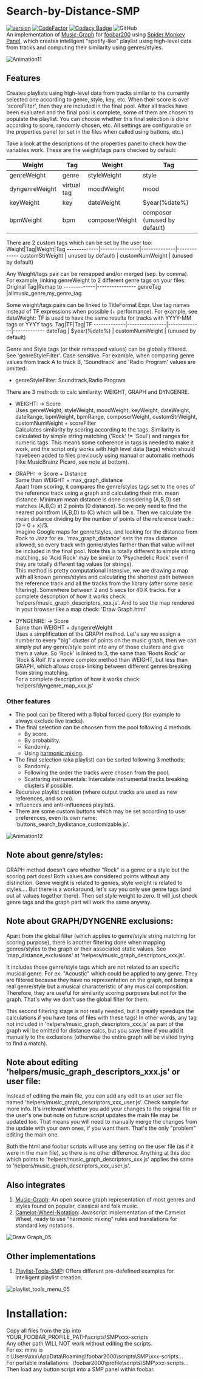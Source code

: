 # Search-by-Distance-SMP
[![version][version_badge]][changelog]
[![CodeFactor][codefactor_badge]](https://www.codefactor.io/repository/github/regorxxx/Search-by-Distance-SMP/overview/main)
[![Codacy Badge][codacy_badge]](https://www.codacy.com/gh/regorxxx/Search-by-Distance-SMP/dashboard?utm_source=github.com&amp;utm_medium=referral&amp;utm_content=regorxxx/Search-by-Distance-SMP&amp;utm_campaign=Badge_Grade)
![GitHub](https://img.shields.io/github/license/regorxxx/Search-by-Distance-SMP)  
An implementation of [Music-Graph](https://github.com/regorxxx/Music-Graph) for [foobar200](https://www.foobar2000.org) using [Spider Monkey Panel](https://theqwertiest.github.io/foo_spider_monkey_panel), which creates intelligent "spotify-like" playlist using high-level data from tracks and computing their similarity using genres/styles.

![Animation11](https://user-images.githubusercontent.com/83307074/116761198-80a8bd80-aa06-11eb-904c-b3d50905f6bd.gif)

## Features
Creates playlists using high-level data from tracks similar to the currently selected one according to genre, style, key, etc. When their score is over 'scoreFilter', then they are included in the final pool. After all tracks have been evaluated and the final pool is complete, some of them are chosen to populate the playlist. You can choose whether this final selection is done according to score, randomly chosen, etc. All settings are configurable on the properties panel (or set in the files when called using buttons, etc.)

Take a look at the descriptions of the properties panel to check how the variables work. These are the weight/tags pairs checked by default:

Weight|Tag|Weight|Tag
-------------|----------------|--------------|-------------
genreWeight | genre | styleWeight | style 
dyngenreWeight  | virtual tag	| moodWeight | mood
keyWeight | key | dateWeight	 | $year(%date%)
bpmWeight | bpm | composerWeight | composer (unused by default)
	
There are 2 custom tags which can be set by the user too:
Weight|Tag|Weight|Tag
-------------|----------------|--------------|-------------
customStrWeight | unused by default) | customNumWeight | (unused by default)	 
	
Any Weight/tags pair can be remapped and/or merged (sep. by comma). 
For example, linking genreWeight to 2 different genre tags on your files:
Original Tag|Remap to
-------------|----------------
genreTag |allmusic_genre,my_genre_tag
	
Some weight/tags pairs can be linked to TitleFormat Expr. Use tag names instead of TF expressions when possible (+ performance). 
For example, see dateWeight: TF is used to have the same results for tracks with YYYY-MM tags or YYYY tags.
Tag|TF|Tag|TF
-------------|----------------|--------------|-------------
dateTag | $year(%date%) | customNumWeight | (unused by default)	 
	
Genre and Style tags (or their remapped values) can be globally filtered. See 'genreStyleFilter'. Case sensitive.
For example, when comparing genre values from track A to track B, 'Soundtrack' and 'Radio Program' values are omitted:

* genreStyleFilter: Soundtrack,Radio Program
	
There are 3 methods to calc similarity: WEIGHT, GRAPH and DYNGENRE.

* WEIGHT: -> Score  
	Uses genreWeight, styleWeight, moodWeight, keyWeight, dateWeight, dateRange, bpmWeight, bpmRange, composerWeight, customStrWeight, customNumWeight + scoreFilter  
	Calculates similarity by scoring according to the tags. Similarity is calculated by simple string matching ('Rock' != 'Soul') and ranges for numeric tags. This means some coherence in tags is needed to make it work, and the script only works with high level data (tags) which should havebeen added to files previously using manual or automatic methods (like MusicBrainz Picard, see note at bottom).

* GRAPH: -> Score + Distance  
	Same than WEIGHT + max_graph_distance  
	Apart from scoring, it compares the genre/styles tags set to the ones of the reference track using a graph and calculating their min. mean distance. Minimum mean distance is done considering (A,B,D) set matches (A,B,C) at 2 points (0 distance). So we only need to find the nearest pointfrom (A,B,D) to (C) which will be x. Then we calculate the mean distance dividing by the number of points of the reference track : (0 + 0 + x)/3.  
  Imagine Google maps for genre/styles, and looking for the distance from Rock to Jazz for ex. 'max_graph_distance' sets the max distance allowed, so every track with genre/styles farther than that value will not be included in the final pool. Note this is totally different to simple string matching, so 'Acid Rock' may be similar to 'Psychedelic Rock' even if they are totally different tag values (or strings).  
  This method is pretty computational intensive, we are drawing a map with all known genres/styles and calculating the shortest path between the reference track and all the tracks from the library (after some basic filtering). Somewhere between 2 and 5 secs for 40 K tracks. 
  For a complete description of how it works check: 'helpers/music_graph_descriptors_xxx.js'.	And to see the map rendered in your browser like a map check: 'Draw Graph.html'
* DYNGENRE: -> Score  
	Same than WEIGHT + dyngenreWeight  
	Uses a simplification of the GRAPH method. Let's say we assign a number to every "big" cluster of points on the music graph, then we can simply	put any genre/style point into any of those clusters and give them a value. So 'Rock' is linked to 3, the same than 'Roots Rock' or 'Rock & Roll'.It's a more complex method than WEIGHT, but less than GRAPH, which allows cross-linking between different genres breaking from string matching.  
	For a complete description of how it works check: 'helpers/dyngenre_map_xxx.js'

### Other features 
* The pool can be filtered with a flobal forced query (for example to always exclude live tracks).
* The final selection can be choosen from the pool following 4 methods.
  * By score.
  * By probability.
  * Randomly.
  * Using [harmonic mixing](https://github.com/regorxxx/Camelot-Wheel-Notation).
* The final selection (aka playlist) can be sorted following 3 methods:
  *  Randomly.
  *  Following the order the tracks were chosen from the pool.
  *  Scattering instrumentals: Intercalate instrumental tracks breaking clusters if possible.
* Recursive playlist creation (where output tracks are used as new references, and so on).
* Influences and anti-influences playlists.
* There are some custom buttons which may be set according to user preferences, even its own name:  'buttons_search_bydistance_customizable.js'.

![Animation12](https://user-images.githubusercontent.com/83307074/116776801-073aba80-aa5a-11eb-8f3f-82e02ccf265e.gif)
	
## Note about genre/styles: 
GRAPH method doesn't care whether "Rock" is a genre or a style but the scoring part does! Both values are considered points without any distinction. Genre weight is related to genres, style weight is related to styles.... But there is a workaround, let's say you only use genre tags (and put all values
together there). Then set style weight to zero. It will just check genre tags and the graph part will work the same anyway.

## Note about GRAPH/DYNGENRE exclusions: 
Apart from the global filter (which applies to genre/style string matching for scoring purpose), there is another filtering done when mapping genres/styles to the graph or their associated static values. See 'map_distance_exclusions' at 'helpers/music_graph_descriptors_xxx.js'.  

It includes those genre/style tags which are not related to an specific musical genre. For ex. "Acoustic" which could be applied to any genre. They are filtered because they have no representation on the graph, not being a real genre/style but a musical characteristic of any musical composition. Therefore, they are useful for similarity scoring purposes but not for the graph. That's why we don't use the global filter for them.  

This second filtering stage is not really needed, but it greatly speedups the calculations if you have tons of files with these tags! In other words, any tag not included in 'helpers/music_graph_descriptors_xxx.js' as part of the graph will be omitted for distance calcs, but you save time if you add it manually to the exclusions (otherwise the entire graph will be visited trying to find a match).

## Note about editing 'helpers/music_graph_descriptors_xxx.js' or user file:
Instead of editing the main file, you can add any edit to an user set file named 'helpers/music_graph_descriptors_xxx_user.js'. Check sample for more info. It's irrelevant whether you add your changes to the original file or the user's one but note on future script updates the main file may be updated too. That means you will need to manually merge the changes from the update with your own ones, if you want them. That's the only "problem" editing the main one.  

Both the html and foobar scripts will use any setting on the user file (as if it were in the main file), so there is no other difference.  Anything at this doc which points to 'helpers/music_graph_descriptors_xxx.js' applies the same to 'helpers/music_graph_descriptors_xxx_user.js'.

## Also integrates
1. [Music-Graph](https://github.com/regorxxx/Music-Graph): An open source graph representation of most genres and styles found on popular, classical and folk music.
2. [Camelot-Wheel-Notation](https://github.com/regorxxx/Camelot-Wheel-Notation): Javascript implementation of the Camelot Wheel, ready to use "harmonic mixing" rules and translations for standard key notations.

![Draw Graph_05](https://user-images.githubusercontent.com/83307074/116759506-fcecd200-aa01-11eb-8d2c-8a48ebcc73c0.gif)

## Other implementations
1. [Playlist-Tools-SMP](https://github.com/regorxxx/Playlist-Tools-SMP): Offers different pre-defefined examples for intelligent playlist creation.

![playlist_tools_menu_05](https://user-images.githubusercontent.com/83307074/116759000-cebac280-aa00-11eb-8a81-9a450e13205a.gif)

# Installation:
Copy all files from the zip into YOUR_FOOBAR_PROFILE_PATH\scripts\SMP\xxx-scripts  
Any other path WILL NOT work without editing the scripts.  
For ex: mine is c:\Users\xxx\AppData\Roaming\foobar2000\scripts\SMP\xxx-scripts...  
For portable installations: .\foobar2000\profile\scripts\SMP\xxx-scripts...  
Then load any button script into a SMP panel within foobar.  


[changelog]: CHANGELOG.md
[version_badge]: https://img.shields.io/github/release/regorxxx/Search-by-Distance-SMP.svg
[codacy_badge]: https://api.codacy.com/project/badge/Grade/1677d2b0dee54548bf44614fcf808529
[codefactor_badge]: https://www.codefactor.io/repository/github/regorxxx/Search-by-Distance-SMP/badge/main
